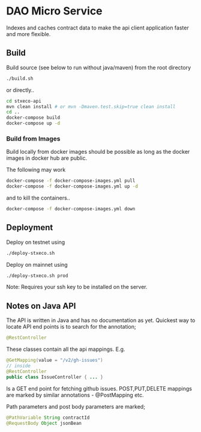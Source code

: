 # DAO Micro Service

Indexes and caches contract data to make the api client application faster
and more flexible.

## Build

Build source (see below to run without java/maven) from the root directory

```bash
./build.sh
```

or directly..

```bash
cd stxeco-api
mvn clean install # or mvn -Dmaven.test.skip=true clean install
cd ..
docker-compose build
docker-compose up -d
```

### Build from Images

Build locally from docker images should be possible as long as the docker images in docker hub are public.

The following may work

```bash
docker-compose -f docker-compose-images.yml pull
docker-compose -f docker-compose-images.yml up -d
```

and to kill the containers..

```bash
docker-compose -f docker-compose-images.yml down
```

## Deployment

Deploy on testnet using

```bash
./deploy-stxeco.sh
```

Deploy on mainnet using

```bash
./deploy-stxeco.sh prod
```

Note: Requires your ssh key to be installed on the server.

## Notes on Java API

The API is written in Java and has no documentation as yet. Quickest way to locate
API end points is to search for the annotation;

```java
@RestController
```

These classes contain all the api mappings. E.g.

```java
@GetMapping(value = "/v2/gh-issues")
// inside
@RestController
public class IssueController { ... }
```

Is a GET end point for fetching github issues. POST,PUT,DELETE mappings are marked by similar annotations - @PostMapping etc.

Path parameters and post body parameters are marked;

```java
@PathVariable String contractId
@RequestBody Object jsonBean
```
